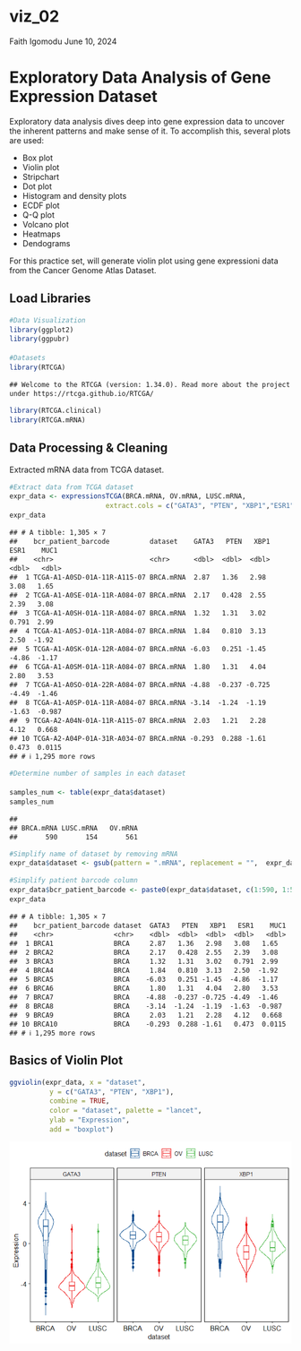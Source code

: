 viz\_02
================
Faith Igomodu
June 10, 2024

# Exploratory Data Analysis of Gene Expression Dataset

Exploratory data analysis dives deep into gene expression data to
uncover the inherent patterns and make sense of it. To accomplish this,
several plots are used:

-   Box plot
-   Violin plot
-   Stripchart
-   Dot plot
-   Histogram and density plots
-   ECDF plot
-   Q-Q plot
-   Volcano plot
-   Heatmaps
-   Dendograms

For this practice set, will generate violin plot using gene expressioni
data from the Cancer Genome Atlas Dataset.

## Load Libraries

``` r
#Data Visualization 
library(ggplot2)
library(ggpubr)

#Datasets 
library(RTCGA)
```

    ## Welcome to the RTCGA (version: 1.34.0). Read more about the project under https://rtcga.github.io/RTCGA/

``` r
library(RTCGA.clinical)
library(RTCGA.mRNA)
```

## Data Processing & Cleaning

Extracted mRNA data from TCGA dataset.

``` r
#Extract data from TCGA dataset 
expr_data <- expressionsTCGA(BRCA.mRNA, OV.mRNA, LUSC.mRNA,
                        extract.cols = c("GATA3", "PTEN", "XBP1","ESR1", "MUC1"))
expr_data
```

    ## # A tibble: 1,305 × 7
    ##    bcr_patient_barcode          dataset    GATA3   PTEN   XBP1   ESR1    MUC1
    ##    <chr>                        <chr>      <dbl>  <dbl>  <dbl>  <dbl>   <dbl>
    ##  1 TCGA-A1-A0SD-01A-11R-A115-07 BRCA.mRNA  2.87   1.36   2.98   3.08   1.65  
    ##  2 TCGA-A1-A0SE-01A-11R-A084-07 BRCA.mRNA  2.17   0.428  2.55   2.39   3.08  
    ##  3 TCGA-A1-A0SH-01A-11R-A084-07 BRCA.mRNA  1.32   1.31   3.02   0.791  2.99  
    ##  4 TCGA-A1-A0SJ-01A-11R-A084-07 BRCA.mRNA  1.84   0.810  3.13   2.50  -1.92  
    ##  5 TCGA-A1-A0SK-01A-12R-A084-07 BRCA.mRNA -6.03   0.251 -1.45  -4.86  -1.17  
    ##  6 TCGA-A1-A0SM-01A-11R-A084-07 BRCA.mRNA  1.80   1.31   4.04   2.80   3.53  
    ##  7 TCGA-A1-A0SO-01A-22R-A084-07 BRCA.mRNA -4.88  -0.237 -0.725 -4.49  -1.46  
    ##  8 TCGA-A1-A0SP-01A-11R-A084-07 BRCA.mRNA -3.14  -1.24  -1.19  -1.63  -0.987 
    ##  9 TCGA-A2-A04N-01A-11R-A115-07 BRCA.mRNA  2.03   1.21   2.28   4.12   0.668 
    ## 10 TCGA-A2-A04P-01A-31R-A034-07 BRCA.mRNA -0.293  0.288 -1.61   0.473  0.0115
    ## # ℹ 1,295 more rows

``` r
#Determine number of samples in each dataset 

samples_num <- table(expr_data$dataset)
samples_num
```

    ## 
    ## BRCA.mRNA LUSC.mRNA   OV.mRNA 
    ##       590       154       561

``` r
#Simplify name of dataset by removing mRNA 
expr_data$dataset <- gsub(pattern = ".mRNA", replacement = "",  expr_data$dataset)
```

``` r
#Simplify patient barcode column 
expr_data$bcr_patient_barcode <- paste0(expr_data$dataset, c(1:590, 1:561, 1:154))
expr_data
```

    ## # A tibble: 1,305 × 7
    ##    bcr_patient_barcode dataset  GATA3   PTEN   XBP1   ESR1    MUC1
    ##    <chr>               <chr>    <dbl>  <dbl>  <dbl>  <dbl>   <dbl>
    ##  1 BRCA1               BRCA     2.87   1.36   2.98   3.08   1.65  
    ##  2 BRCA2               BRCA     2.17   0.428  2.55   2.39   3.08  
    ##  3 BRCA3               BRCA     1.32   1.31   3.02   0.791  2.99  
    ##  4 BRCA4               BRCA     1.84   0.810  3.13   2.50  -1.92  
    ##  5 BRCA5               BRCA    -6.03   0.251 -1.45  -4.86  -1.17  
    ##  6 BRCA6               BRCA     1.80   1.31   4.04   2.80   3.53  
    ##  7 BRCA7               BRCA    -4.88  -0.237 -0.725 -4.49  -1.46  
    ##  8 BRCA8               BRCA    -3.14  -1.24  -1.19  -1.63  -0.987 
    ##  9 BRCA9               BRCA     2.03   1.21   2.28   4.12   0.668 
    ## 10 BRCA10              BRCA    -0.293  0.288 -1.61   0.473  0.0115
    ## # ℹ 1,295 more rows

## Basics of Violin Plot

``` r
ggviolin(expr_data, x = "dataset",
          y = c("GATA3", "PTEN", "XBP1"),
          combine = TRUE, 
          color = "dataset", palette = "lancet",
          ylab = "Expression", 
          add = "boxplot")
```

![](viz_02_files/figure-gfm/unnamed-chunk-6-1.png)<!-- -->
